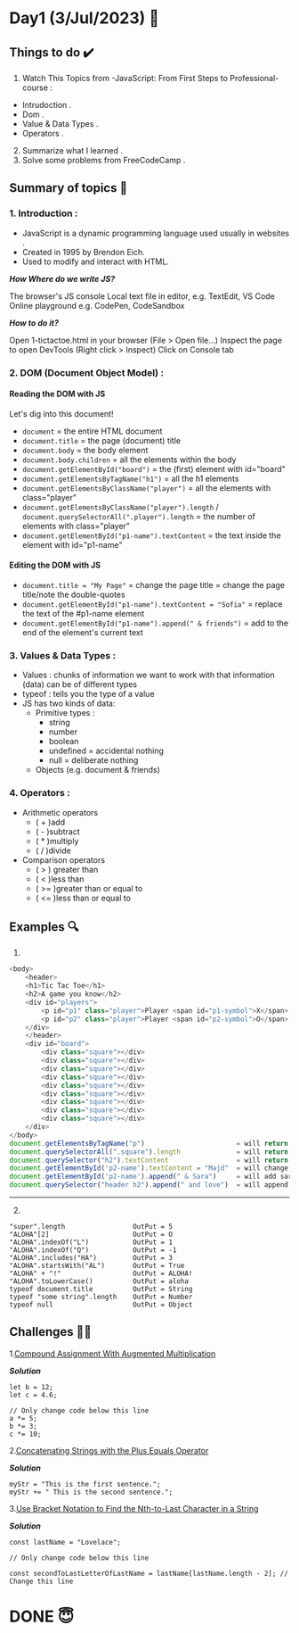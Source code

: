 #  Day1 (3/Jul/2023) 🚀

## Things to do ✔️

1. Watch This Topics from -JavaScript: From First Steps to Professional- course :
  - Intrudoction .
  - Dom .
  - Value & Data Types .
  - Operators .
2.  Summarize what I learned .
3. Solve some problems from FreeCodeCamp .
  

## Summary of topics 📝

 ### 1. Introduction :

 - JavaScript is a dynamic programming language used usually in websites .
 - Created in 1995 by Brendon Eich.
 - Used to modify and interact with HTML.

***How Where do we write JS?***

 The browser's JS console
 Local text file in editor, e.g. TextEdit, VS Code
 Online playground e.g. CodePen, CodeSandbox

 ***How to do it?***
 
Open 1-tictactoe.html in your browser
(File > Open file...)
Inspect the page to open DevTools
(Right click > Inspect)
Click on Console tab

### 2. DOM (Document Object Model) :

#### Reading the DOM with JS
Let's dig into this document!

- `document` = the entire HTML document
- `document.title` = the page (document) title
- `document.body` = the body element
- `document.body.children` = all the elements within the body
- `document.getElementById("board")` = the (first) element with id="board"
- `document.getElementsByTagName("h1")` = all the h1 elements
- `document.getElementsByClassName("player")` = all the elements with class="player"
- `document.getElementsByClassName("player").length` / `document.querySelectorAll(".player").length` = the number of elements with class="player"
- `document.getElementById("p1-name").textContent` = the text inside the element with id="p1-name"

#### Editing the DOM with JS

- `document.title = "My Page"` = change the page title = change the page title/note the double-quotes
- `document.getElementById("p1-name").textContent = "Sofia"` = replace the text of the #p1-name element
- `document.getElementById("p1-name").append(" & friends")` = add to the end of the element's current text

### 3. Values & Data Types :

- Values : chunks of information we want to work with that information (data) can be of different types
- typeof : tells you the type of a value
- JS has two kinds of data:
    - Primitive types :
        - string
        - number
        - boolean
        - undefined = accidental nothing
        - null = deliberate nothing
    - Objects (e.g. document & friends)

### 4. Operators :
- Arithmetic operators
  - ( + )add
  - ( - )subtract
  - ( * )multiply
  - ( / )divide
- Comparison operators
  - ( > ) greater than
  - ( < )less than
  - ( >= )greater than or equal to
  - ( <= )less than or equal to
    
## Examples 🔍
1.
```javascript
<body>
    <header>
    <h1>Tic Tac Toe</h1>
    <h2>A game you know</h2>
    <div id="players">
        <p id="p1" class="player">Player <span id="p1-symbol">X</span>: <span id="p1-name">Anjana</span></p>
        <p id="p2" class="player">Player <span id="p2-symbol">O</span>: <span id="p2-name">Marc</span></p>
    </div>
    </header>
    <div id="board">
        <div class="square"></div>
        <div class="square"></div>
        <div class="square"></div>
        <div class="square"></div>
        <div class="square"></div>
        <div class="square"></div>
        <div class="square"></div>
        <div class="square"></div>
        <div class="square"></div>
    </div>
</body>
document.getElementsByTagName("p")                       = will return all p elements which are p1 & p2
document.querySelectorAll(".square").length              = will return the number of elements that have the class square which are 9
document.querySelector("h2").textContent                 = will return the text inside the element h2 which is "A game you know"
document.getElementById('p2-name').textContent = "Majd"  = will change the second player name to Majd
document.getElementById('p2-name').append(" & Sara")     = will add sara to the sacond player
document.querySelector("header h2").append(" and love")  = will append "and love" to the second header  
```
__________________________________________________________
2.
```
"super".length                 OutPut = 5
"ALOHA"[2]                     OutPut = O
"ALOHA".indexOf("L")           OutPut = 1
"ALOHA".indexOf("Q")           OutPut = -1
"ALOHA".includes("HA")         OutPut = 3
"ALOHA".startsWith("AL")       OutPut = True
"ALOHA" + "!"                  OutPut = ALOHA!
"ALOHA".toLowerCase()          OutPut = aloha
typeof document.title          OutPut = String
typeof "some string".length    OutPut = Number
typeof null                    OutPut = Object
```


## Challenges 💪🏽

1.[Compound Assignment With Augmented Multiplication](https://www.freecodecamp.org/learn/javascript-algorithms-and-data-structures/basic-javascript/compound-assignment-with-augmented-multiplication)

***Solution***
```let a = 5;
let b = 12;
let c = 4.6;

// Only change code below this line
a *= 5;
b *= 3;
c *= 10;
```

2.[Concatenating Strings with the Plus Equals Operator](https://www.freecodecamp.org/learn/javascript-algorithms-and-data-structures/basic-javascript/concatenating-strings-with-the-plus-equals-operator)

***Solution***

```let myStr;
myStr = "This is the first sentence.";
myStr += " This is the second sentence.";
```

3.[Use Bracket Notation to Find the Nth-to-Last Character in a String](https://www.freecodecamp.org/learn/javascript-algorithms-and-data-structures/basic-javascript/use-bracket-notation-to-find-the-nth-to-last-character-in-a-string)

***Solution***

```// Setup
const lastName = "Lovelace";

// Only change code below this line

const secondToLastLetterOfLastName = lastName[lastName.length - 2]; // Change this line

```

# DONE 😇








